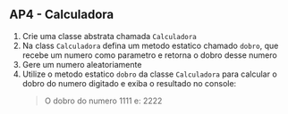 ## AP4 - Calculadora

1. Crie uma classe abstrata chamada `Calculadora`
2. Na class `Calculadora` defina um metodo estatico chamado `dobro`, que recebe um numero como parametro e retorna o
   dobro desse numero
3. Gere um numero aleatoriamente
4. Utilize o metodo estatico `dobro` da classe `Calculadora` para calcular o dobro do numero digitado e exiba o
   resultado no console:
   > O dobro do numero 1111 e: 2222